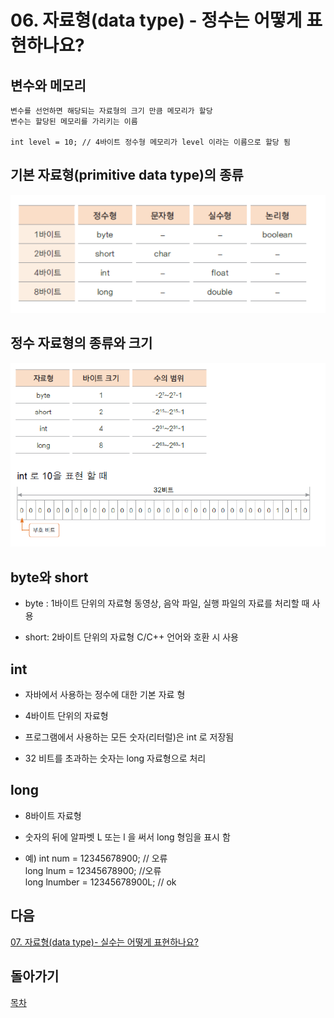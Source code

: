 # 06. 자료형(data type) - 정수는 어떻게 표현하나요?

## 변수와 메모리
    
    변수를 선언하면 해당되는 자료형의 크기 만큼 메모리가 할당
    변수는 할당된 메모리를 가리키는 이름

    int level = 10; // 4바이트 정수형 메모리가 level 이라는 이름으로 할당 됨
    

## 기본 자료형(primitive data type)의 종류
![datatype](./img/intdatatype.png)

## 정수 자료형의 종류와 크기
![datatype2](./img/intdatatype2.png)

## byte와 short
+ byte : 1바이트 단위의 자료형 
         동영상, 음악 파일, 실행 파일의 자료를 처리할 때 사용

+ short: 2바이트 단위의 자료형 
         C/C++ 언어와 호환 시 사용

## int 

+ 자바에서 사용하는 정수에 대한 기본 자료 형

+ 4바이트 단위의 자료형

+ 프로그램에서 사용하는 모든 숫자(리터럴)은 int 로 저장됨

+ 32 비트를 초과하는 숫자는 long 자료형으로 처리

## long

+ 8바이트 자료형

+ 숫자의 뒤에 알파벳 L 또는 l 을 써서 long 형임을 표시 함

+ 예) int num = 12345678900; // 오류 <br>
      long lnum = 12345678900; //오류 <br>
      long lnumber = 12345678900L; // ok

## 다음 
[07. 자료형(data type)- 실수는 어떻게 표현하나요?](https://github.com/Domo9610/Java/tree/main/Java_Course_work/Chapter1/01-07/README.md)

## 돌아가기
[목차](https://github.com/Domo9610/Java/blob/main/Java_Course_work/Chapter1/README.md)

